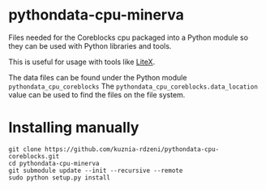 # pythondata-cpu-minerva

Files needed for the Coreblocks cpu packaged into a Python module so they can be used with Python libraries and tools.

This is useful for usage with tools like
[LiteX](https://github.com/enjoy-digital/litex.git).

The data files can be found under the Python module `pythondata_cpu_coreblocks` The
`pythondata_cpu_coreblocks.data_location` value can be used to find the files on the file
system.


# Installing manually

```
git clone https://github.com/kuznia-rdzeni/pythondata-cpu-coreblocks.git
cd pythondata-cpu-minerva
git submodule update --init --recursive --remote
sudo python setup.py install
```

